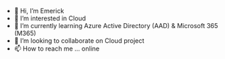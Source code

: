 - 👋 Hi, I’m Emerick
- 👀 I’m interested in Cloud
- 🌱 I’m currently learning Azure Active Directory (AAD) & Microsoft 365 (M365)
- 💞️ I’m looking to collaborate on Cloud project
- 📫 How to reach me ... online

<!---
egiberne/egiberne is a ✨ special ✨ repository because its `README.md` (this file) appears on your GitHub profile.
You can click the Preview link to take a look at your changes.
--->
